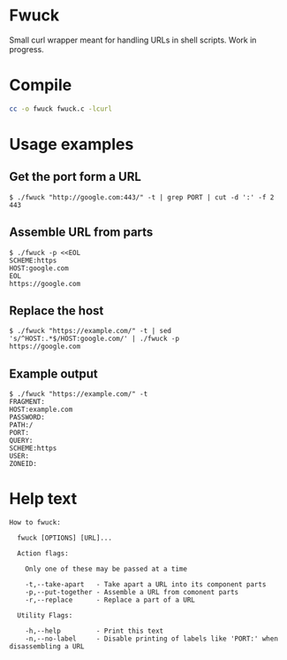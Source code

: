 # Fwuck

Small curl wrapper meant for handling URLs in shell scripts. Work in progress.

# Compile

```bash
cc -o fwuck fwuck.c -lcurl
```

# Usage examples


## Get the port form a URL
```console
$ ./fwuck "http://google.com:443/" -t | grep PORT | cut -d ':' -f 2
443
```

## Assemble URL from parts
```console
$ ./fwuck -p <<EOL
SCHEME:https
HOST:google.com
EOL
https://google.com
```

## Replace the host
```console
$ ./fwuck "https://example.com/" -t | sed 's/^HOST:.*$/HOST:google.com/' | ./fwuck -p
https://google.com
```

## Example output
```console
$ ./fwuck "https://example.com/" -t
FRAGMENT:
HOST:example.com
PASSWORD:
PATH:/
PORT:
QUERY:
SCHEME:https
USER:
ZONEID:
```

# Help text

```
How to fwuck:

  fwuck [OPTIONS] [URL]...

  Action flags:

    Only one of these may be passed at a time

    -t,--take-apart   - Take apart a URL into its component parts
    -p,--put-together - Assemble a URL from comonent parts
    -r,--replace      - Replace a part of a URL

  Utility Flags:

    -h,--help         - Print this text
    -n,--no-label     - Disable printing of labels like 'PORT:' when disassembling a URL
```
